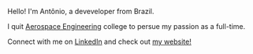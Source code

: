 Hello! I'm Antônio, a deveveloper from Brazil.

I quit [Aerospace Engineering](https://ufmg.br/cursos/graduacao/2399/91514) college to persue my passion as a full-time.

Connect with me on [LinkedIn](https://www.linkedin.com/in/antoniopataro/) and check out [my website!](https://www.antoniopataro.dev)
